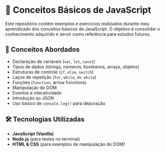 # 🚀 Conceitos Básicos de JavaScript

Este repositório contém exemplos e exercícios realizados durante meu aprendizado dos conceitos básicos de JavaScript. O objetivo é consolidar o conhecimento adquirido e servir como referência para estudos futuros.

## 📌 Conceitos Abordados

- Declaração de variáveis (`var`, `let`, `const`)
- Tipos de dados (strings, números, booleanos, arrays, objetos)
- Estruturas de controle (`if`, `else`, `switch`)
- Laços de repetição (`for`, `while`, `do while`)
- Funções (`function`, arrow functions)
- Manipulação do DOM
- Eventos e interatividade
- Introdução ao JSON
- Uso básico de `console.log()` para depuração

## 🛠 Tecnologias Utilizadas

- **JavaScript (Vanilla)**
- **Node.js** (para testes no terminal)
- **HTML & CSS** (para exemplos de manipulação do DOM)

